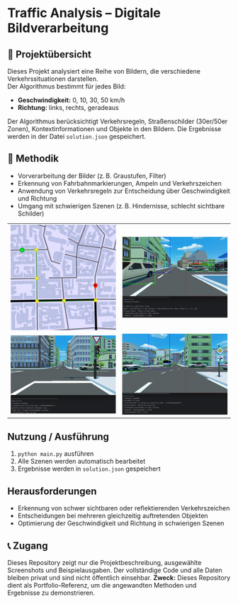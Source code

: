 # Traffic Analysis – Digitale Bildverarbeitung


## 📂 Projektübersicht

Dieses Projekt analysiert eine Reihe von Bildern, die verschiedene Verkehrssituationen darstellen.  
Der Algorithmus bestimmt für jedes Bild:

- **Geschwindigkeit:** 0, 10, 30, 50 km/h  
- **Richtung:** links, rechts, geradeaus  

Der Algorithmus berücksichtigt Verkehrsregeln, Straßenschilder (30er/50er Zonen), Kontextinformationen und Objekte in den Bildern. Die Ergebnisse werden in der Datei `solution.json` gespeichert.


## 🧠 Methodik

- Vorverarbeitung der Bilder (z. B. Graustufen, Filter)  
- Erkennung von Fahrbahnmarkierungen, Ampeln und Verkehrszeichen  
- Anwendung von Verkehrsregeln zur Entscheidung über Geschwindigkeit und Richtung  
- Umgang mit schwierigen Szenen (z. B. Hindernisse, schlecht sichtbare Schilder)  


<table>
  <tr>
    <td><img src="screenshots/karte.png" alt="Stadtkarte" width="500"/></td>
    <td><img src="screenshots/1.png" alt="RechtsVorLinks" width="500"/></td>
  </tr>
  <tr>
    <td><img src="screenshots/2.png" alt="Ampel" width="500"/></td>
    <td><img src="screenshots/3.png" alt="Vorfahrt" width="500"/></td>
  </tr>
</table>



## Nutzung / Ausführung

1. `python main.py` ausführen  
2. Alle Szenen werden automatisch bearbeitet  
3. Ergebnisse werden in `solution.json` gespeichert  


## Herausforderungen

- Erkennung von schwer sichtbaren oder reflektierenden Verkehrszeichen  
- Entscheidungen bei mehreren gleichzeitig auftretenden Objekten  
- Optimierung der Geschwindigkeit und Richtung in schwierigen Szenen  



## 📞 Zugang

Dieses Repository zeigt nur die Projektbeschreibung, ausgewählte Screenshots und Beispielausgaben.
Der vollständige Code und alle Daten bleiben privat und sind nicht öffentlich einsehbar.
**Zweck:** Dieses Repository dient als Portfolio-Referenz, um die angewandten Methoden und Ergebnisse zu demonstrieren.


